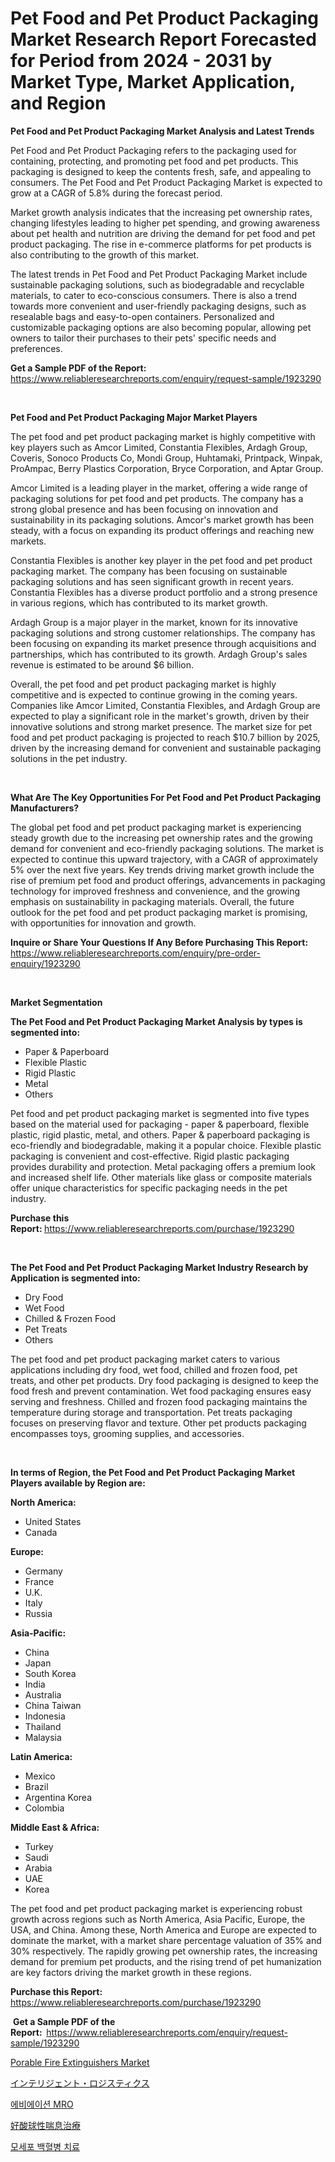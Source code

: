 <p><h1>Pet Food and Pet Product Packaging Market Research Report Forecasted for Period from 2024 -  2031 by Market Type, Market Application, and Region</h1></p><p><strong>Pet Food and Pet Product Packaging Market Analysis and Latest Trends</strong></p>
<p><p>Pet Food and Pet Product Packaging refers to the packaging used for containing, protecting, and promoting pet food and pet products. This packaging is designed to keep the contents fresh, safe, and appealing to consumers. The Pet Food and Pet Product Packaging Market is expected to grow at a CAGR of 5.8% during the forecast period. </p><p>Market growth analysis indicates that the increasing pet ownership rates, changing lifestyles leading to higher pet spending, and growing awareness about pet health and nutrition are driving the demand for pet food and pet product packaging. The rise in e-commerce platforms for pet products is also contributing to the growth of this market. </p><p>The latest trends in Pet Food and Pet Product Packaging Market include sustainable packaging solutions, such as biodegradable and recyclable materials, to cater to eco-conscious consumers. There is also a trend towards more convenient and user-friendly packaging designs, such as resealable bags and easy-to-open containers. Personalized and customizable packaging options are also becoming popular, allowing pet owners to tailor their purchases to their pets' specific needs and preferences.</p></p>
<p><strong>Get a Sample PDF of the Report:&nbsp;</strong> <a href="https://www.reliableresearchreports.com/enquiry/request-sample/1923290">https://www.reliableresearchreports.com/enquiry/request-sample/1923290</a></p>
<p>&nbsp;</p>
<p><strong>Pet Food and Pet Product Packaging Major Market Players</strong></p>
<p><p>The pet food and pet product packaging market is highly competitive with key players such as Amcor Limited, Constantia Flexibles, Ardagh Group, Coveris, Sonoco Products Co, Mondi Group, Huhtamaki, Printpack, Winpak, ProAmpac, Berry Plastics Corporation, Bryce Corporation, and Aptar Group.</p><p>Amcor Limited is a leading player in the market, offering a wide range of packaging solutions for pet food and pet products. The company has a strong global presence and has been focusing on innovation and sustainability in its packaging solutions. Amcor's market growth has been steady, with a focus on expanding its product offerings and reaching new markets.</p><p>Constantia Flexibles is another key player in the pet food and pet product packaging market. The company has been focusing on sustainable packaging solutions and has seen significant growth in recent years. Constantia Flexibles has a diverse product portfolio and a strong presence in various regions, which has contributed to its market growth.</p><p>Ardagh Group is a major player in the market, known for its innovative packaging solutions and strong customer relationships. The company has been focusing on expanding its market presence through acquisitions and partnerships, which has contributed to its growth. Ardagh Group's sales revenue is estimated to be around $6 billion.</p><p>Overall, the pet food and pet product packaging market is highly competitive and is expected to continue growing in the coming years. Companies like Amcor Limited, Constantia Flexibles, and Ardagh Group are expected to play a significant role in the market's growth, driven by their innovative solutions and strong market presence. The market size for pet food and pet product packaging is projected to reach $10.7 billion by 2025, driven by the increasing demand for convenient and sustainable packaging solutions in the pet industry.</p></p>
<p>&nbsp;</p>
<p><strong>What Are The Key Opportunities For Pet Food and Pet Product Packaging Manufacturers?</strong></p>
<p><p>The global pet food and pet product packaging market is experiencing steady growth due to the increasing pet ownership rates and the growing demand for convenient and eco-friendly packaging solutions. The market is expected to continue this upward trajectory, with a CAGR of approximately 5% over the next five years. Key trends driving market growth include the rise of premium pet food and product offerings, advancements in packaging technology for improved freshness and convenience, and the growing emphasis on sustainability in packaging materials. Overall, the future outlook for the pet food and pet product packaging market is promising, with opportunities for innovation and growth.</p></p>
<p><strong>Inquire or Share Your Questions If Any Before Purchasing This Report:</strong> <a href="https://www.reliableresearchreports.com/enquiry/pre-order-enquiry/1923290">https://www.reliableresearchreports.com/enquiry/pre-order-enquiry/1923290</a></p>
<p>&nbsp;</p>
<p><strong>Market Segmentation</strong></p>
<p><strong>The Pet Food and Pet Product Packaging Market Analysis by types is segmented into:</strong></p>
<p><ul><li>Paper & Paperboard</li><li>Flexible Plastic</li><li>Rigid Plastic</li><li>Metal</li><li>Others</li></ul></p>
<p><p>Pet food and pet product packaging market is segmented into five types based on the material used for packaging - paper & paperboard, flexible plastic, rigid plastic, metal, and others. Paper & paperboard packaging is eco-friendly and biodegradable, making it a popular choice. Flexible plastic packaging is convenient and cost-effective. Rigid plastic packaging provides durability and protection. Metal packaging offers a premium look and increased shelf life. Other materials like glass or composite materials offer unique characteristics for specific packaging needs in the pet industry.</p></p>
<p><strong>Purchase this Report:&nbsp;</strong><a href="https://www.reliableresearchreports.com/purchase/1923290">https://www.reliableresearchreports.com/purchase/1923290</a></p>
<p>&nbsp;</p>
<p><strong>The Pet Food and Pet Product Packaging Market Industry Research by Application is segmented into:</strong></p>
<p><ul><li>Dry Food</li><li>Wet Food</li><li>Chilled & Frozen Food</li><li>Pet Treats</li><li>Others</li></ul></p>
<p><p>The pet food and pet product packaging market caters to various applications including dry food, wet food, chilled and frozen food, pet treats, and other pet products. Dry food packaging is designed to keep the food fresh and prevent contamination. Wet food packaging ensures easy serving and freshness. Chilled and frozen food packaging maintains the temperature during storage and transportation. Pet treats packaging focuses on preserving flavor and texture. Other pet products packaging encompasses toys, grooming supplies, and accessories.</p></p>
<p>&nbsp;</p>
<p><strong>In terms of Region, the Pet Food and Pet Product Packaging Market Players available by Region are:</strong></p>
<p>
    <p> <strong> North America: </strong>
        <ul>
            <li>United States</li>
            <li>Canada</li>
        </ul>
        </p> 
    <p> <strong> Europe: </strong>
        <ul>
            <li>Germany</li>
            <li>France</li>
            <li>U.K.</li>
            <li>Italy</li>
            <li>Russia</li>
        </ul>
        </p> 
    <p> <strong> Asia-Pacific: </strong>
        <ul>
            <li>China</li>
            <li>Japan</li>
            <li>South Korea</li>
            <li>India</li>
            <li>Australia</li>
            <li>China Taiwan</li>
            <li>Indonesia</li>
            <li>Thailand</li>
            <li>Malaysia</li>
        </ul>
        </p> 
    <p> <strong> Latin America: </strong>
        <ul>
            <li>Mexico</li>
            <li>Brazil</li>
            <li>Argentina Korea</li>
            <li>Colombia</li>
        </ul>
        </p> 
    <p> <strong> Middle East & Africa: </strong>
        <ul>
            <li>Turkey</li>
            <li>Saudi</li>
            <li>Arabia</li>
            <li>UAE</li>
            <li>Korea</li>
        </ul>
    </p>
    </p>
<p><p>The pet food and pet product packaging market is experiencing robust growth across regions such as North America, Asia Pacific, Europe, the USA, and China. Among these, North America and Europe are expected to dominate the market, with a market share percentage valuation of 35% and 30% respectively. The rapidly growing pet ownership rates, the increasing demand for premium pet products, and the rising trend of pet humanization are key factors driving the market growth in these regions.</p></p>
<p><strong>Purchase this Report: </strong><a href="https://www.reliableresearchreports.com/purchase/1923290">https://www.reliableresearchreports.com/purchase/1923290</a></p>
<p>&nbsp;<strong>Get a Sample PDF of the Report:&nbsp;&nbsp;</strong><a href="https://www.reliableresearchreports.com/enquiry/request-sample/1923290">https://www.reliableresearchreports.com/enquiry/request-sample/1923290</a></p>
<p><strong></strong></p>
<p><p><a href="https://issuu.com/reportprime-2/docs/porable-fire-extinguishers-market-size-2030.pptx">Porable Fire Extinguishers Market</a></p><p><a href="https://github.com/xnljig2898992/Market-Research-Report-List-1/blob/main/1919013184469.md">インテリジェント・ロジスティクス</a></p><p><a href="https://github.com/trmesnao7959541/Market-Research-Report-List-1/blob/main/5983696184494.md">에비에이션 MRO</a></p><p><a href="https://medium.com/@aliciahaley1989/%E5%A5%BD%E9%85%B8%E7%90%83%E6%80%A7%E5%96%98%E6%81%AF%E6%B2%BB%E7%99%82%E5%B8%82%E5%A0%B4%E7%A0%94%E7%A9%B6%E5%A0%B1%E5%91%8A-%E6%AD%B7%E5%8F%B2%E5%92%8C%E9%A0%90%E6%B8%AC2024%E5%B9%B4%E8%87%B32031%E5%B9%B4-76e38bb0f5ed">好酸球性喘息治療</a></p><p><a href="https://medium.com/@timothychapman46/%ED%83%88%EB%AA%A8-%EC%84%B8%ED%8F%AC-%EB%B0%B1%ED%98%88%EB%B3%91-%EC%B9%98%EB%A3%8C-%EC%8B%9C%EC%9E%A5-%EC%A1%B0%EC%82%AC-%EB%B3%B4%EA%B3%A0%EC%84%9C-%EA%B7%B8-%EC%97%AD%EC%82%AC-%EB%B0%8F-2024%EB%85%84%EC%97%90%EC%84%9C-2031%EB%85%84%EA%B9%8C%EC%A7%80%EC%9D%98-%EC%A0%84%EB%A7%9D-88c39ddef67d">모세포 백혈병 치료</a></p></p>
